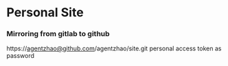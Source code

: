 # Personal Site

### Mirroring from gitlab to github

https://agentzhao@github.com/agentzhao/site.git
personal access token as password
